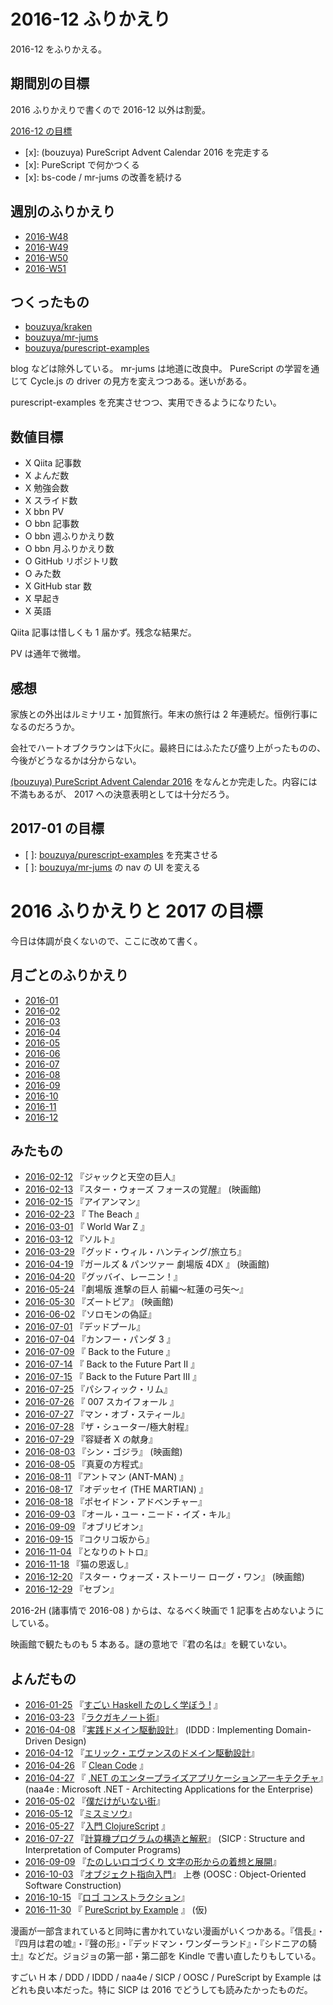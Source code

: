 # 2016-12 ふりかえり

2016-12 をふりかえる。

## 期間別の目標

2016 ふりかえりで書くので 2016-12 以外は割愛。

[2016-12 の目標][2016-11-30]

- [x]: (bouzuya) PureScript Advent Calendar 2016 を完走する
- [x]: PureScript で何かつくる
- [x]: bs-code / mr-jums の改善を続ける

## 週別のふりかえり

- [2016-W48][2016-12-04]
- [2016-W49][2016-12-11]
- [2016-W50][2016-12-18]
- [2016-W51][2016-12-25]

## つくったもの

- [bouzuya/kraken][]
- [bouzuya/mr-jums][]
- [bouzuya/purescript-examples][]

blog などは除外している。 mr-jums は地道に改良中。 PureScript の学習を通じて Cycle.js の driver の見方を変えつつある。迷いがある。

purescript-examples を充実させつつ、実用できるようになりたい。

## 数値目標

- X Qiita 記事数
- X よんだ数
- X 勉強会数
- X スライド数
- X bbn PV
- O bbn 記事数
- O bbn 週ふりかえり数
- O bbn 月ふりかえり数
- O GitHub リポジトリ数
- O みた数
- X GitHub star 数
- X 早起き
- X 英語

Qiita 記事は惜しくも 1 届かず。残念な結果だ。

PV は通年で微増。

## 感想

家族との外出はルミナリエ・加賀旅行。年末の旅行は 2 年連続だ。恒例行事になるのだろうか。

会社でハートオブクラウンは下火に。最終日にはふたたび盛り上がったものの、今後がどうなるかは分からない。

[(bouzuya) PureScript Advent Calendar 2016](http://www.adventar.org/calendars/1494) をなんとか完走した。内容には不満もあるが、 2017 への決意表明としては十分だろう。

## 2017-01 の目標

- [ ]: [bouzuya/purescript-examples][] を充実させる
- [ ]: [bouzuya/mr-jums][] の nav の UI を変える

# 2016 ふりかえりと 2017 の目標

今日は体調が良くないので、ここに改めて書く。

## 月ごとのふりかえり

- [2016-01][2016-01-31]
- [2016-02][2016-02-29]
- [2016-03][2016-03-31]
- [2016-04][2016-05-01]
- [2016-05][2016-05-31]
- [2016-06][2016-06-30]
- [2016-07][2016-07-31]
- [2016-08][2016-08-31]
- [2016-09][2016-09-30]
- [2016-10][2016-10-31]
- [2016-11][2016-11-30]
- [2016-12][2016-12-31]

## みたもの

- [2016-02-12][] 『ジャックと天空の巨人』
- [2016-02-13][] 『スター・ウォーズ フォースの覚醒』 (映画館)
- [2016-02-15][] 『アイアンマン』
- [2016-02-23][] 『 The Beach 』
- [2016-03-01][] 『 World War Z 』
- [2016-03-12][] 『ソルト』
- [2016-03-29][] 『グッド・ウィル・ハンティング/旅立ち』
- [2016-04-19][] 『ガールズ & パンツァー 劇場版 4DX 』 (映画館)
- [2016-04-20][] 『グッバイ、レーニン！』
- [2016-05-24][] 『劇場版 進撃の巨人 前編〜紅蓮の弓矢〜』
- [2016-05-30][] 『ズートピア』 (映画館)
- [2016-06-02][] 『ソロモンの偽証』
- [2016-07-01][] 『デッドプール』
- [2016-07-04][] 『カンフー・パンダ 3 』
- [2016-07-09][] 『 Back to the Future 』
- [2016-07-14][] 『 Back to the Future Part II 』
- [2016-07-15][] 『 Back to the Future Part III 』
- [2016-07-25][] 『パシフィック・リム』
- [2016-07-26][] 『 007 スカイフォール 』
- [2016-07-27][] 『マン・オブ・スティール』
- [2016-07-28][] 『ザ・シューター/極大射程』
- [2016-07-29][] 『容疑者 X の献身』
- [2016-08-03][] 『シン・ゴジラ』 (映画館)
- [2016-08-05][] 『真夏の方程式』
- [2016-08-11][] 『アントマン (ANT-MAN) 』
- [2016-08-17][] 『オデッセイ (THE MARTIAN) 』
- [2016-08-18][] 『ポセイドン・アドベンチャー』
- [2016-09-03][] 『オール・ユー・ニード・イズ・キル』
- [2016-09-09][] 『オブリビオン』
- [2016-09-15][] 『コクリコ坂から』
- [2016-11-04][] 『となりのトトロ』
- [2016-11-18][] 『猫の恩返し』
- [2016-12-20][] 『スター・ウォーズ・ストーリー ローグ・ワン』 (映画館)
- [2016-12-29][] 『セブン』

2016-2H (諸事情で 2016-08 ) からは、なるべく映画で 1 記事を占めないようにしている。

映画館で観たものも 5 本ある。謎の意地で『君の名は』を観ていない。

## よんだもの

- [2016-01-25][] 『[すごい Haskell たのしく学ぼう !][asin:B009RO80XY] 』
- [2016-03-23][] 『[ラクガキノート術][asin:B012CHZ0BM]』
- [2016-04-08][] 『[実践ドメイン駆動設計][asin:B00UX9VJGW]』 (IDDD : Implementing Domain-Driven Design)
- [2016-04-12][] 『[エリック・エヴァンスのドメイン駆動設計][asin:B00GRKD6XU]』
- [2016-04-26][] 『 [Clean Code][asin:4048860690] 』
- [2016-04-27][] 『 [.NET のエンタープライズアプリケーションアーキテクチャ][asin:B00ZQZ8JNE]』(naa4e : Microsoft .NET - Architecting Applications for the Enterprise)
- [2016-05-02][] 『[僕だけがいない街][asin:B00CM0F5PQ]』
- [2016-05-12][] 『[ミスミソウ][asin:B009WQ63AE]』
- [2016-05-27][] 『[入門 ClojureScript](https://www.oreilly.co.jp/books/9784873116129/) 』
- [2016-07-27][] 『[計算機プログラムの構造と解釈][asin:4798135984]』 (SICP :  Structure and Interpretation of Computer Programs)
- [2016-09-09][] 『[たのしいロゴづくり 文字の形からの着想と展開][asin:4861008395]』
- [2016-10-03][] 『[オブジェクト指向入門][asin:4798111112]』 上巻 (OOSC : Object-Oriented Software Construction)
- [2016-10-15][] 『[ロゴ コンストラクション][asin:4756243193]』
- [2016-11-30][] 『 [PureScript by Example](https://leanpub.com/purescript) 』 (仮)

漫画が一部含まれていると同時に書かれていない漫画がいくつかある。『信長』・『四月は君の嘘』・『聲の形』・『デッドマン・ワンダーランド』・『シドニアの騎士』などだ。ジョジョの第一部・第二部を Kindle で書い直したりもしている。

すごい H 本 / DDD / IDDD / naa4e / SICP / OOSC / PureScript by Example はどれも良い本だった。特に SICP は 2016 でどうしても読みたかったものだ。

[2016-01-25]: http://blog.bouzuya.net/2016/01/25/
[2016-01-31]: http://blog.bouzuya.net/2016/01/31/
[2016-02-12]: http://blog.bouzuya.net/2016/02/12/
[2016-02-13]: http://blog.bouzuya.net/2016/02/13/
[2016-02-15]: http://blog.bouzuya.net/2016/02/15/
[2016-02-23]: http://blog.bouzuya.net/2016/02/23/
[2016-02-29]: http://blog.bouzuya.net/2016/02/29/
[2016-03-01]: http://blog.bouzuya.net/2016/03/01/
[2016-03-12]: http://blog.bouzuya.net/2016/03/12/
[2016-03-23]: http://blog.bouzuya.net/2016/03/23/
[2016-03-29]: http://blog.bouzuya.net/2016/03/29/
[2016-03-31]: http://blog.bouzuya.net/2016/03/31/
[2016-04-08]: http://blog.bouzuya.net/2016/04/08/
[2016-04-12]: http://blog.bouzuya.net/2016/04/12/
[2016-04-19]: http://blog.bouzuya.net/2016/04/19/
[2016-04-20]: http://blog.bouzuya.net/2016/04/20/
[2016-04-26]: http://blog.bouzuya.net/2016/04/26/
[2016-04-27]: http://blog.bouzuya.net/2016/04/27/
[2016-05-01]: http://blog.bouzuya.net/2016/05/01/
[2016-05-02]: http://blog.bouzuya.net/2016/05/02/
[2016-05-12]: http://blog.bouzuya.net/2016/05/12/
[2016-05-24]: http://blog.bouzuya.net/2016/05/24/
[2016-05-27]: http://blog.bouzuya.net/2016/05/27/
[2016-05-30]: http://blog.bouzuya.net/2016/05/30/
[2016-05-31]: http://blog.bouzuya.net/2016/05/31/
[2016-06-02]: http://blog.bouzuya.net/2016/06/02/
[2016-06-30]: http://blog.bouzuya.net/2016/06/30/
[2016-07-01]: http://blog.bouzuya.net/2016/07/01/
[2016-07-04]: http://blog.bouzuya.net/2016/07/04/
[2016-07-09]: http://blog.bouzuya.net/2016/07/09/
[2016-07-14]: http://blog.bouzuya.net/2016/07/14/
[2016-07-15]: http://blog.bouzuya.net/2016/07/15/
[2016-07-25]: http://blog.bouzuya.net/2016/07/25/
[2016-07-26]: http://blog.bouzuya.net/2016/07/26/
[2016-07-27]: http://blog.bouzuya.net/2016/07/27/
[2016-07-28]: http://blog.bouzuya.net/2016/07/28/
[2016-07-29]: http://blog.bouzuya.net/2016/07/29/
[2016-07-31]: http://blog.bouzuya.net/2016/07/31/
[2016-08-03]: http://blog.bouzuya.net/2016/08/03/
[2016-08-05]: http://blog.bouzuya.net/2016/08/05/
[2016-08-11]: http://blog.bouzuya.net/2016/08/11/
[2016-08-17]: http://blog.bouzuya.net/2016/08/17/
[2016-08-18]: http://blog.bouzuya.net/2016/08/18/
[2016-08-31]: http://blog.bouzuya.net/2016/08/31/
[2016-09-03]: http://blog.bouzuya.net/2016/09/03/
[2016-09-09]: http://blog.bouzuya.net/2016/09/09/
[2016-09-15]: http://blog.bouzuya.net/2016/09/15/
[2016-09-30]: http://blog.bouzuya.net/2016/09/30/
[2016-10-03]: http://blog.bouzuya.net/2016/10/03/
[2016-10-15]: http://blog.bouzuya.net/2016/10/15/
[2016-10-31]: http://blog.bouzuya.net/2016/10/31/
[2016-11-04]: http://blog.bouzuya.net/2016/11/04/
[2016-11-18]: http://blog.bouzuya.net/2016/11/18/
[2016-11-30]: http://blog.bouzuya.net/2016/11/30/
[2016-12-04]: http://blog.bouzuya.net/2016/12/04/
[2016-12-11]: http://blog.bouzuya.net/2016/12/11/
[2016-12-18]: http://blog.bouzuya.net/2016/12/18/
[2016-12-20]: http://blog.bouzuya.net/2016/12/20/
[2016-12-25]: http://blog.bouzuya.net/2016/12/25/
[2016-12-29]: http://blog.bouzuya.net/2016/12/29/
[2016-12-31]: http://blog.bouzuya.net/2016/12/31/
[asin:4048860690]: https://www.amazon.co.jp/dp/4048860690/
[asin:4756243193]: https://www.amazon.co.jp/dp/4756243193/
[asin:4798111112]: https://www.amazon.co.jp/dp/4798111112/
[asin:4798135984]: https://www.amazon.co.jp/dp/4798135984/
[asin:4861008395]: https://www.amazon.co.jp/dp/4861008395/
[asin:B009RO80XY]: https://www.amazon.co.jp/dp/B009RO80XY/
[asin:B009WQ63AE]: https://www.amazon.co.jp/dp/B009WQ63AE/
[asin:B00CM0F5PQ]: https://www.amazon.co.jp/dp/B00CM0F5PQ/
[asin:B00GRKD6XU]: https://www.amazon.co.jp/dp/B00GRKD6XU/
[asin:B00UX9VJGW]: https://www.amazon.co.jp/dp/B00UX9VJGW/
[asin:B00ZQZ8JNE]: https://www.amazon.co.jp/dp/B00ZQZ8JNE/
[asin:B012CHZ0BM]: https://www.amazon.co.jp/dp/B012CHZ0BM/
[bouzuya/kraken]: https://github.com/bouzuya/kraken
[bouzuya/mr-jums]: https://github.com/bouzuya/mr-jums
[bouzuya/purescript-examples]: https://github.com/bouzuya/purescript-examples
